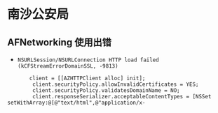 # 南沙公安局
## AFNetworking 使用出错
- `NSURLSession/NSURLConnection HTTP load failed (kCFStreamErrorDomainSSL, -9813)`

```objc
       client = [[AZHTTPClient alloc] init];
        client.securityPolicy.allowInvalidCertificates = YES;
        client.securityPolicy.validatesDomainName = NO;
        client.responseSerializer.acceptableContentTypes = [NSSet setWithArray:@[@"text/html",@"application/x-
```
